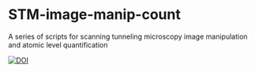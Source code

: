 # STM-image-manip-count
A series of scripts for scanning tunneling microscopy image manipulation and atomic level quantification


[![DOI](https://zenodo.org/badge/530359759.svg)](https://zenodo.org/badge/latestdoi/530359759)

